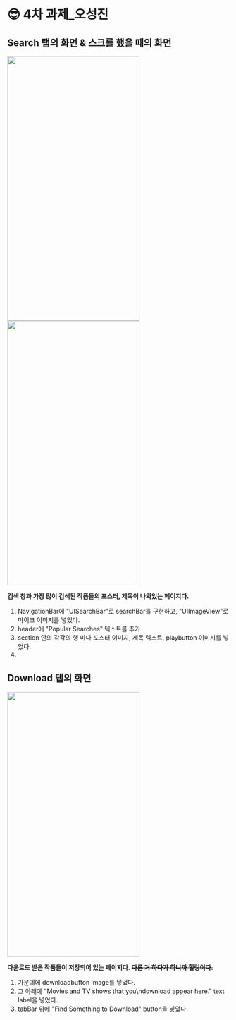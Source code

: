 😎 4차 과제_오성진
===============
Search 탭의 화면 & 스크롤 했을 때의 화면
-------------

<img src="https://github.com/2nd-PARD-iOS-PART/iOS_SungJinOh/assets/103707815/961b9599-acb5-470a-b6a5-2c1d1fa448c5" width="300" height="600">

<img src="https://github.com/2nd-PARD-iOS-PART/iOS_SungJinOh/assets/103707815/14ade077-0207-4f71-a233-40b6ef4ba18a" width="300" height="600">

**검색 창과 가장 많이 검색된 작품들의 포스터, 제목이 나와있는 페이지다.**

1. NavigationBar에 "UISearchBar"로 searchBar를 구현하고, "UIImageView"로 마이크 이미지를 넣었다.
2. header에 "Popular Searches" 텍스트를 추가
3. section 안의 각각의 행 마다 포스터 이미지, 제목 텍스트, playbutton 이미지를 넣었다.
4. 

Download 탭의 화면
-------------

<img src="https://github.com/2nd-PARD-iOS-PART/iOS_SungJinOh/assets/103707815/7f18f515-2d78-4fe2-8f5c-1ba376ed0abd" width="300" height="600">

**다운로드 받은 작품들이 저장되어 있는 페이지다. ~~다른 거 하다가 하니까 힐링이다.~~**

1. 가운데에 downloadbutton image를 넣었다.
2. 그 아래에 "Movies and TV shows that you\ndownload appear here." text label을 넣었다.
3. tabBar 위에 "Find Something to Download" button을 넣었다.
